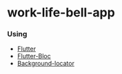# work-life-bell-app

### Using
* [Flutter](https://flutter.dev/)
* [Flutter-Bloc](https://pub.dev/packages/flutter_bloc)
* [Background-locator](https://pub.dev/packages/background_locator)

